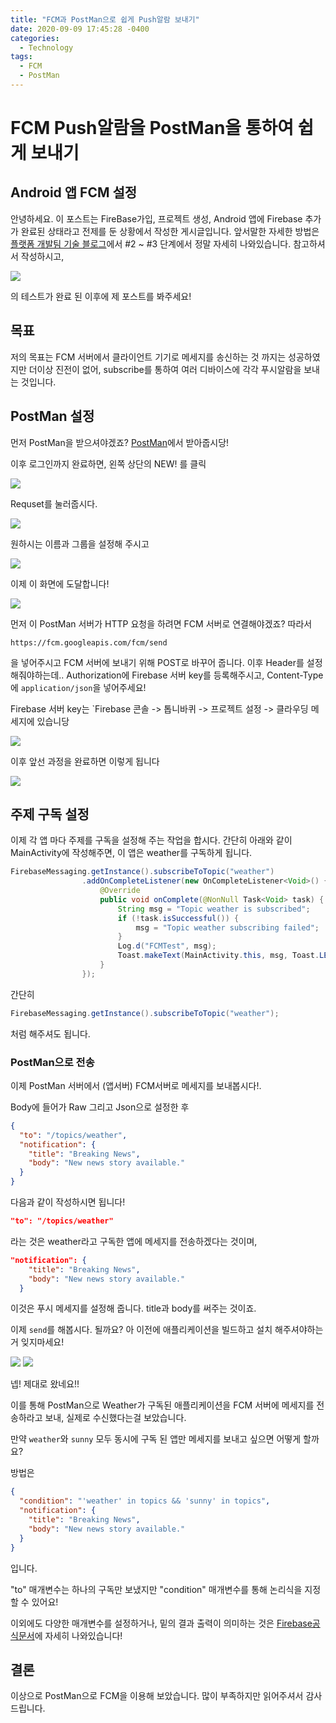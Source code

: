 ```yaml
---
title: "FCM과 PostMan으로 쉽게 Push알람 보내기"
date: 2020-09-09 17:45:28 -0400
categories: 
  - Technology
tags:
  - FCM
  - PostMan
---
```


FCM Push알람을 PostMan을 통하여 쉽게 보내기
===========

## Android 앱 FCM 설정

안녕하세요. 이 포스트는 FireBase가입, 프로젝트 생성, Android 앱에 Firebase 추가가 완료된 상태라고 전제를 둔 상황에서 작성한 게시글입니다.
앞서말한 자세한 방법은 [플랫폼 개발팀 기술 블로그]("https://team-platform.tistory.com/17")에서 #2 ~ #3 단계에서 정말 자세히 나와있습니다. 참고하셔서 작성하시고,

<img src="/images/FCM_PostMan/photo1.PNG">

 의 테스트가 완료 된 이후에 제 포스트를 봐주세요!

## 목표

저의 목표는 FCM 서버에서 클라이언트 기기로 메세지를 송신하는 것 까지는 성공하였지만 더이상 진전이 없어, subscribe를 통하여 여러 디바이스에 각각 푸시알람을 보내는 것입니다.

## PostMan 설정

먼저 PostMan을 받으셔야겠죠? [PostMan]("https://www.postman.com/downloads/")에서 받아줍시당!

이후 로그인까지 완료하면, 왼쪽 상단의 NEW! 를 클릭

<img src="/images/FCM_PostMan/photo2.png">

Requset를 눌러줍시다.

<img src="/images/FCM_PostMan/photo3.png">

원하시는 이름과 그룹을 설정해 주시고

<img src="/images/FCM_PostMan/photo4.png">

이제 이 화면에 도달합니다!

<img src="/images/FCM_PostMan/photo5.png">

먼저 이 PostMan 서버가 HTTP 요청을 하려면 FCM 서버로 연결해야겠죠? 따라서
```
https://fcm.googleapis.com/fcm/send
```
을 넣어주시고 FCM 서버에 보내기 위해 POST로 바꾸어 줍니다.
이후 Header를 설정해줘야하는데.. 
Authorization에 Firebase 서버 key를 등록해주시고,
Content-Type에 ```application/json```을 넣어주세요!

Firebase 서버 key는 
`Firebase 콘솔 -> 톱니바퀴 -> 프로젝트 설정 -> 클라우딩 메세지에 있습니당

<img src="/images/FCM_PostMan/photo7.png">

이후 앞선 과정을 완료하면 이렇게 됩니다

<img src="/images/FCM_PostMan/photo6.png">

## 주제 구독 설정

이제 각 앱 마다 주제를 구독을 설정해 주는 작업을 합시다.
간단히 아래와 같이 MainActivity에 작성해주면, 이 앱은 weather를 구독하게 됩니다.

```java
FirebaseMessaging.getInstance().subscribeToTopic("weather")
                .addOnCompleteListener(new OnCompleteListener<Void>() {
                    @Override
                    public void onComplete(@NonNull Task<Void> task) {
                        String msg = "Topic weather is subscribed";
                        if (!task.isSuccessful()) {
                            msg = "Topic weather subscribing failed";
                        }
                        Log.d("FCMTest", msg);
                        Toast.makeText(MainActivity.this, msg, Toast.LENGTH_SHORT).show();
                    }
                });
```

간단히

```java
FirebaseMessaging.getInstance().subscribeToTopic("weather");
```

처럼 해주셔도 됩니다.

### PostMan으로 전송

이제 PostMan 서버에서 (앱서버) FCM서버로 메세지를 보내봅시다!.

Body에 들어가 Raw 그리고 Json으로 설정한 후 

```json
{
  "to": "/topics/weather",
  "notification": {
    "title": "Breaking News",
    "body": "New news story available."
  }
}
```

다음과 같이 작성하시면 됩니다!
```json
"to": "/topics/weather"
``` 
라는 것은 weather라고 구독한 앱에 메세지를 전송하겠다는 것이며,
```json
"notification": {
    "title": "Breaking News",
    "body": "New news story available."
  }
  ```
이것은 푸시 메세지를 설정해 줍니다. title과 body를 써주는 것이죠.

이제 `send`를 해봅시다. 될까요?
아 이전에 애플리케이션을 빌드하고 설치 해주셔야하는거 잊지마세요!

<img src="/images/FCM_PostMan/photo8.png">

<img src="/images/FCM_PostMan/photo10.png">

넵! 제대로 왔네요!!

이를 통해 PostMan으로 Weather가 구독된 애플리케이션을 FCM 서버에 메세지를 전송하라고 보내, 실제로 수신했다는걸 보았습니다.

만약 `weather`와 `sunny` 모두 동시에 구독 된 앱만 메세지를 보내고 싶으면 어떻게 할까요?

방법은 
```json
{
  "condition": "'weather' in topics && 'sunny' in topics",
  "notification": {
    "title": "Breaking News",
    "body": "New news story available."
  }
}
```
입니다.

"to" 매개변수는 하나의 구독만 보냈지만
"condition" 매개변수를 통해 논리식을 지정 할 수 있어요!

이외에도 다양한 매개변수를 설정하거나, 밑의 결과 출력이 의미하는 것은 
[Firebase공식문서](https://firebase.google.com/docs/cloud-messaging/http-server-ref?authuser=0)에 자세히 나와있습니다!

## 결론

이상으로 PostMan으로 FCM을 이용해 보았습니다.
많이 부족하지만 읽어주셔서 감사드립니다.